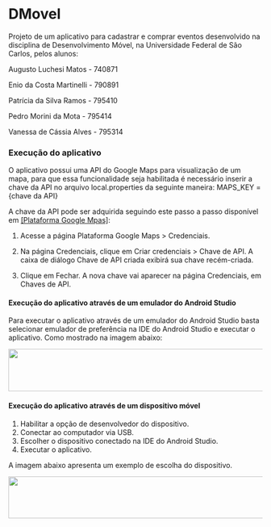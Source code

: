 # DMovel

Projeto de um aplicativo para cadastrar e comprar eventos desenvolvido na disciplina de Desenvolvimento Móvel, na Universidade Federal de São Carlos, pelos alunos:

Augusto Luchesi Matos - 740871

Enio da Costa Martinelli - 790891

Patrícia da Silva Ramos - 795410

Pedro Morini da Mota - 795414

Vanessa de Cássia Alves - 795314

### Execução do aplicativo

O aplicativo possui uma API do Google Maps para visualização de um mapa, para que essa funcionalidade seja habilitada é necessário inserir a chave da API no arquivo local.properties da seguinte maneira:
MAPS_KEY = {chave da API}

A chave da API pode ser adquirida seguindo este passo a passo disponível em [[Plataforma Google Mpas]](https://developers.google.com/maps/documentation/javascript/get-api-key?hl=pt-br):

1. Acesse a página Plataforma Google Maps > Credenciais.

2. Na página Credenciais, clique em Criar credenciais > Chave de API.
    A caixa de diálogo Chave de API criada exibirá sua chave recém-criada.
    
3.  Clique em Fechar. A nova chave vai aparecer na página Credenciais, em Chaves de API.


#### Execução do aplicativo através de um emulador do Android Studio

Para executar o aplicativo através de um emulador do Android Studio basta selecionar emulador de preferência na IDE do Android Studio e executar o aplicativo. Como mostrado na imagem abaixo:

<p float="left">

 <img src="https://github.com/Vanessa-webusr/DMovel/tree/final/AtividadeAvaliativa1/emulador.png" width="524" height="84"/>

</p>

#### Execução do aplicativo através de um dispositivo móvel

1. Habilitar a opção de desenvolvedor do dispositivo.
2. Conectar ao computador via USB.
3. Escolher o dispositivo conectado na IDE do Android Studio.
4. Executar o aplicativo.

A imagem abaixo apresenta um exemplo de escolha do dispositivo.

<p float="left">

 <img src="https://github.com/Vanessa-webusr/DMovel/tree/final/AtividadeAvaliativa1/dispositivo.png" width="564" height="83"/>

</p>

